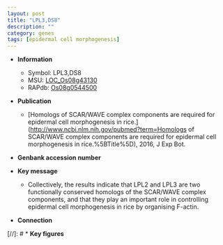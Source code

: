 ```yaml
---
layout: post
title: "LPL3,DS8"
description: ""
category: genes
tags: [epidermal cell morphogenesis]
---
```


* **Information**  
    + Symbol: LPL3,DS8  
    + MSU: [LOC_Os08g43130](http://rice.plantbiology.msu.edu/cgi-bin/ORF_infopage.cgi?orf=LOC_Os08g43130)  
    + RAPdb: [Os08g0544500](http://rapdb.dna.affrc.go.jp/viewer/gbrowse_details/irgsp1?name=Os08g0544500)  

* **Publication**  
    + [Homologs of SCAR/WAVE complex components are required for epidermal cell morphogenesis in rice.](http://www.ncbi.nlm.nih.gov/pubmed?term=Homologs of SCAR/WAVE complex components are required for epidermal cell morphogenesis in rice.%5BTitle%5D), 2016, J Exp Bot.

* **Genbank accession number**  

* **Key message**  
    + Collectively, the results indicate that LPL2 and LPL3 are two functionally conserved homologs of the SCAR/WAVE complex components, and that they play an important role in controlling epidermal cell morphogenesis in rice by organising F-actin.

* **Connection**  

[//]: # * **Key figures**  


